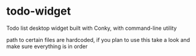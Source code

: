 # todo-widget
Todo list desktop widget built with Conky, with command-line utility

path to certain files are hardcoded, if you plan to use this take a look and make sure everything is in order
